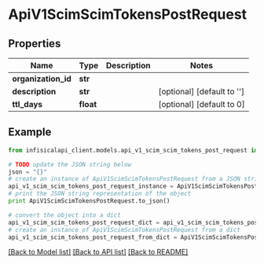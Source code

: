 # ApiV1ScimScimTokensPostRequest


## Properties
Name | Type | Description | Notes
------------ | ------------- | ------------- | -------------
**organization_id** | **str** |  | 
**description** | **str** |  | [optional] [default to '']
**ttl_days** | **float** |  | [optional] [default to 0]

## Example

```python
from infisicalapi_client.models.api_v1_scim_scim_tokens_post_request import ApiV1ScimScimTokensPostRequest

# TODO update the JSON string below
json = "{}"
# create an instance of ApiV1ScimScimTokensPostRequest from a JSON string
api_v1_scim_scim_tokens_post_request_instance = ApiV1ScimScimTokensPostRequest.from_json(json)
# print the JSON string representation of the object
print ApiV1ScimScimTokensPostRequest.to_json()

# convert the object into a dict
api_v1_scim_scim_tokens_post_request_dict = api_v1_scim_scim_tokens_post_request_instance.to_dict()
# create an instance of ApiV1ScimScimTokensPostRequest from a dict
api_v1_scim_scim_tokens_post_request_from_dict = ApiV1ScimScimTokensPostRequest.from_dict(api_v1_scim_scim_tokens_post_request_dict)
```
[[Back to Model list]](../README.md#documentation-for-models) [[Back to API list]](../README.md#documentation-for-api-endpoints) [[Back to README]](../README.md)


